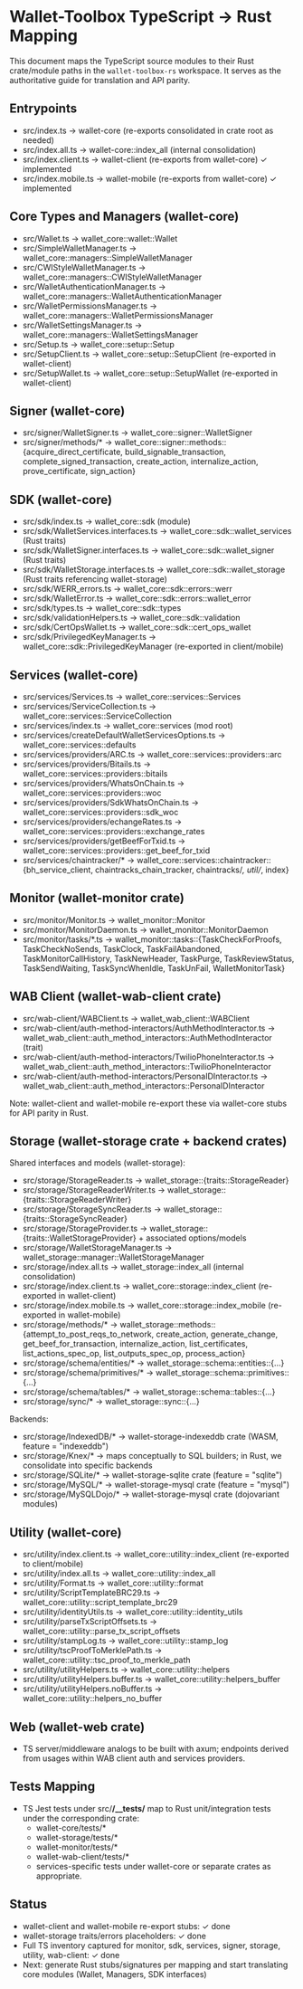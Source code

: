 # Wallet-Toolbox TypeScript → Rust Mapping

This document maps the TypeScript source modules to their Rust crate/module paths in the `wallet-toolbox-rs` workspace. It serves as the authoritative guide for translation and API parity.

## Entrypoints
- src/index.ts → wallet-core (re-exports consolidated in crate root as needed)
- src/index.all.ts → wallet-core::index_all (internal consolidation)
- src/index.client.ts → wallet-client (re-exports from wallet-core) ✓ implemented
- src/index.mobile.ts → wallet-mobile (re-exports from wallet-core) ✓ implemented

## Core Types and Managers (wallet-core)
- src/Wallet.ts → wallet_core::wallet::Wallet
- src/SimpleWalletManager.ts → wallet_core::managers::SimpleWalletManager
- src/CWIStyleWalletManager.ts → wallet_core::managers::CWIStyleWalletManager
- src/WalletAuthenticationManager.ts → wallet_core::managers::WalletAuthenticationManager
- src/WalletPermissionsManager.ts → wallet_core::managers::WalletPermissionsManager
- src/WalletSettingsManager.ts → wallet_core::managers::WalletSettingsManager
- src/Setup.ts → wallet_core::setup::Setup
- src/SetupClient.ts → wallet_core::setup::SetupClient (re-exported in wallet-client)
- src/SetupWallet.ts → wallet_core::setup::SetupWallet (re-exported in wallet-client)

## Signer (wallet-core)
- src/signer/WalletSigner.ts → wallet_core::signer::WalletSigner
- src/signer/methods/* → wallet_core::signer::methods::{acquire_direct_certificate, build_signable_transaction, complete_signed_transaction, create_action, internalize_action, prove_certificate, sign_action}

## SDK (wallet-core)
- src/sdk/index.ts → wallet_core::sdk (module)
- src/sdk/WalletServices.interfaces.ts → wallet_core::sdk::wallet_services (Rust traits)
- src/sdk/WalletSigner.interfaces.ts → wallet_core::sdk::wallet_signer (Rust traits)
- src/sdk/WalletStorage.interfaces.ts → wallet_core::sdk::wallet_storage (Rust traits referencing wallet-storage)
- src/sdk/WERR_errors.ts → wallet_core::sdk::errors::werr
- src/sdk/WalletError.ts → wallet_core::sdk::errors::wallet_error
- src/sdk/types.ts → wallet_core::sdk::types
- src/sdk/validationHelpers.ts → wallet_core::sdk::validation
- src/sdk/CertOpsWallet.ts → wallet_core::sdk::cert_ops_wallet
- src/sdk/PrivilegedKeyManager.ts → wallet_core::sdk::PrivilegedKeyManager (re-exported in client/mobile)

## Services (wallet-core)
- src/services/Services.ts → wallet_core::services::Services
- src/services/ServiceCollection.ts → wallet_core::services::ServiceCollection
- src/services/index.ts → wallet_core::services (mod root)
- src/services/createDefaultWalletServicesOptions.ts → wallet_core::services::defaults
- src/services/providers/ARC.ts → wallet_core::services::providers::arc
- src/services/providers/Bitails.ts → wallet_core::services::providers::bitails
- src/services/providers/WhatsOnChain.ts → wallet_core::services::providers::woc
- src/services/providers/SdkWhatsOnChain.ts → wallet_core::services::providers::sdk_woc
- src/services/providers/echangeRates.ts → wallet_core::services::providers::exchange_rates
- src/services/providers/getBeefForTxid.ts → wallet_core::services::providers::get_beef_for_txid
- src/services/chaintracker/* → wallet_core::services::chaintracker::{bh_service_client, chaintracks_chain_tracker, chaintracks/*, util/*, index}

## Monitor (wallet-monitor crate)
- src/monitor/Monitor.ts → wallet_monitor::Monitor
- src/monitor/MonitorDaemon.ts → wallet_monitor::MonitorDaemon
- src/monitor/tasks/*.ts → wallet_monitor::tasks::{TaskCheckForProofs, TaskCheckNoSends, TaskClock, TaskFailAbandoned, TaskMonitorCallHistory, TaskNewHeader, TaskPurge, TaskReviewStatus, TaskSendWaiting, TaskSyncWhenIdle, TaskUnFail, WalletMonitorTask}

## WAB Client (wallet-wab-client crate)
- src/wab-client/WABClient.ts → wallet_wab_client::WABClient
- src/wab-client/auth-method-interactors/AuthMethodInteractor.ts → wallet_wab_client::auth_method_interactors::AuthMethodInteractor (trait)
- src/wab-client/auth-method-interactors/TwilioPhoneInteractor.ts → wallet_wab_client::auth_method_interactors::TwilioPhoneInteractor
- src/wab-client/auth-method-interactors/PersonaIDInteractor.ts → wallet_wab_client::auth_method_interactors::PersonaIDInteractor

Note: wallet-client and wallet-mobile re-export these via wallet-core stubs for API parity in Rust.

## Storage (wallet-storage crate + backend crates)
Shared interfaces and models (wallet-storage):
- src/storage/StorageReader.ts → wallet_storage::{traits::StorageReader}
- src/storage/StorageReaderWriter.ts → wallet_storage::{traits::StorageReaderWriter}
- src/storage/StorageSyncReader.ts → wallet_storage::{traits::StorageSyncReader}
- src/storage/StorageProvider.ts → wallet_storage::{traits::WalletStorageProvider} + associated options/models
- src/storage/WalletStorageManager.ts → wallet_storage::manager::WalletStorageManager
- src/storage/index.all.ts → wallet_storage::index_all (internal consolidation)
- src/storage/index.client.ts → wallet_core::storage::index_client (re-exported in wallet-client)
- src/storage/index.mobile.ts → wallet_core::storage::index_mobile (re-exported in wallet-mobile)
- src/storage/methods/* → wallet_storage::methods::{attempt_to_post_reqs_to_network, create_action, generate_change, get_beef_for_transaction, internalize_action, list_certificates, list_actions_spec_op, list_outputs_spec_op, process_action}
- src/storage/schema/entities/* → wallet_storage::schema::entities::{...}
- src/storage/schema/primitives/* → wallet_storage::schema::primitives::{...}
- src/storage/schema/tables/* → wallet_storage::schema::tables::{...}
- src/storage/sync/* → wallet_storage::sync::{...}

Backends:
- src/storage/IndexedDB/* → wallet-storage-indexeddb crate (WASM, feature = "indexeddb")
- src/storage/Knex/* → maps conceptually to SQL builders; in Rust, we consolidate into specific backends
- src/storage/SQLite/* → wallet-storage-sqlite crate (feature = "sqlite")
- src/storage/MySQL/* → wallet-storage-mysql crate (feature = "mysql")
- src/storage/MySQLDojo/* → wallet-storage-mysql crate (dojovariant modules)

## Utility (wallet-core)
- src/utility/index.client.ts → wallet_core::utility::index_client (re-exported to client/mobile)
- src/utility/index.all.ts → wallet_core::utility::index_all
- src/utility/Format.ts → wallet_core::utility::format
- src/utility/ScriptTemplateBRC29.ts → wallet_core::utility::script_template_brc29
- src/utility/identityUtils.ts → wallet_core::utility::identity_utils
- src/utility/parseTxScriptOffsets.ts → wallet_core::utility::parse_tx_script_offsets
- src/utility/stampLog.ts → wallet_core::utility::stamp_log
- src/utility/tscProofToMerklePath.ts → wallet_core::utility::tsc_proof_to_merkle_path
- src/utility/utilityHelpers.ts → wallet_core::utility::helpers
- src/utility/utilityHelpers.buffer.ts → wallet_core::utility::helpers_buffer
- src/utility/utilityHelpers.noBuffer.ts → wallet_core::utility::helpers_no_buffer

## Web (wallet-web crate)
- TS server/middleware analogs to be built with axum; endpoints derived from usages within WAB client auth and services providers.

## Tests Mapping
- TS Jest tests under src/**/__tests/** map to Rust unit/integration tests under the corresponding crate:
  - wallet-core/tests/*
  - wallet-storage/tests/*
  - wallet-monitor/tests/*
  - wallet-wab-client/tests/*
  - services-specific tests under wallet-core or separate crates as appropriate.

## Status
- wallet-client and wallet-mobile re-export stubs: ✓ done
- wallet-storage traits/errors placeholders: ✓ done
- Full TS inventory captured for monitor, sdk, services, signer, storage, utility, wab-client: ✓ done
- Next: generate Rust stubs/signatures per mapping and start translating core modules (Wallet, Managers, SDK interfaces)
